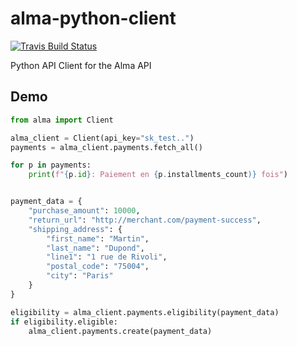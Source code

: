 # alma-python-client

[![Travis Build Status](https://travis-ci.org/alma/alma-python-client.svg?branch=master)](https://travis-ci.org/alma/alma-python-client)

Python API Client for the Alma API


## Demo


```python
from alma import Client

alma_client = Client(api_key="sk_test..")
payments = alma_client.payments.fetch_all()

for p in payments:
    print(f"{p.id}: Paiement en {p.installments_count)} fois")


payment_data = {
    "purchase_amount": 10000,
    "return_url": "http://merchant.com/payment-success",
    "shipping_address": {
        "first_name": "Martin",
        "last_name": "Dupond",
        "line1": "1 rue de Rivoli",
        "postal_code": "75004",
        "city": "Paris"
    }
}

eligibility = alma_client.payments.eligibility(payment_data)
if eligibility.eligible:
    alma_client.payments.create(payment_data)
```
